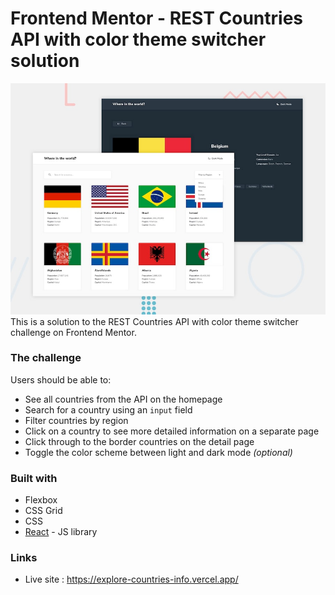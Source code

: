 # Frontend Mentor - REST Countries API with color theme switcher solution
![Design preview for the REST Countries API with color theme switcher coding challenge](./design/desktop-preview.jpg)
This is a solution to the REST Countries API with color theme switcher challenge on Frontend Mentor.


### The challenge

Users should be able to:

- See all countries from the API on the homepage
- Search for a country using an `input` field
- Filter countries by region
- Click on a country to see more detailed information on a separate page
- Click through to the border countries on the detail page
- Toggle the color scheme between light and dark mode *(optional)*



### Built with

- Flexbox
- CSS Grid
- CSS
- [React](https://reactjs.org/) - JS library


### Links
- Live site : https://explore-countries-info.vercel.app/
